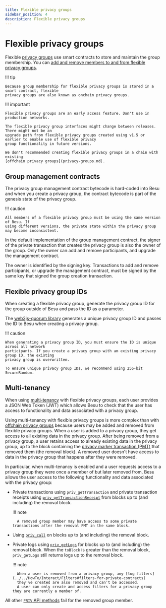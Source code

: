 ```yaml
---
title: Flexible privacy groups
sidebar_position: 4
description: Flexible privacy groups
---
```


# Flexible privacy groups

Flexible [privacy groups](privacy-groups.md) use smart contracts to store and maintain the group membership.
You can [add and remove members to and from flexible privacy groups](../../how-to/use-privacy/flexible.md).

!!! tip

    Because group membership for flexible privacy groups is stored in a smart contract, flexible
    privacy groups are also known as onchain privacy groups.

!!! important

    Flexible privacy groups are an early access feature. Don't use in production networks.

    The flexible privacy group interfaces might change between releases. There might not be an
    upgrade path from flexible privacy groups created using v1.5 or earlier to enable use of flexible privacy
    group functionality in future versions.

    We don't recommended creating flexible privacy groups in a chain with existing
    [offchain privacy groups](privacy-groups.md).

## Group management contracts

The privacy group management contract bytecode is hard-coded into Besu and when you
create a privacy group, the contract bytecode is part of the genesis state of the privacy group.

!!! caution

    All members of a flexible privacy group must be using the same version of Besu. If
    using different versions, the private state within the privacy group may become inconsistent.

In the default implementation of the group management contract, the signer of the private transaction
that creates the privacy group is also the owner of the group. Only the owner can add and remove participants,
and upgrade the management contract.

The owner is identified by the signing key. Transactions to add and remove participants, or upgrade
the management contract, must be signed by the same key that signed the group creation transaction.

## Flexible privacy group IDs

When creating a flexible privacy group, generate the privacy group ID for the group outside of Besu
and pass the ID as a parameter.

The [web3js-quorum library](../../how-to/use-privacy/flexible.md) generates a unique privacy
group ID and passes the ID to Besu when creating a privacy group.

!!! caution

    When generating a privacy group ID, you must ensure the ID is unique across all network
    participants. If you create a privacy group with an existing privacy group ID, the existing
    privacy group is overwritten.

    To ensure unique privacy group IDs, we recommend using 256-bit SecureRandom.

## Multi-tenancy

When using [multi-tenancy](multi-tenancy.md) with flexible privacy groups, each user provides a JSON Web Token (JWT)
which allows Besu to check that the user has access to functionality and data associated with a privacy group.

Using multi-tenancy with flexible privacy groups is more complex than with [offchain privacy groups](privacy-groups.md)
because users may be added and removed from flexible privacy groups.
When a user is added to a privacy group, they get access to all existing data in the privacy group.
After being removed from a privacy group, a user retains access to already existing data in the privacy group, up to the
block containing the [privacy marker transaction (PMT)](private-transactions/processing.md) that removed them (the
removal block).
A removed user doesn't have access to data in the privacy group that happens after they were removed.

In particular, when multi-tenancy is enabled and a user requests access to a privacy group they were once a member of
but later removed from, Besu allows the user access to the following functionality and data associated with the privacy
group:

- Private transactions using `priv_getTransaction` and private transaction receipts using
  [`priv_getTransactionReceipt`](../../../public-networks/reference/api/index.md#priv_gettransactionreceipt) from blocks up to (and
  including) the removal block.

    !!! note

        A removed group member may have access to some private transactions after the removal PMT in the same block.

- Using [`priv_call`](../../../public-networks/reference/api/index.md#priv_call) on blocks up to (and including) the removal block.

- Private logs using [`priv_getLogs`](../../../public-networks/reference/api/index.md#priv_getlogs) for blocks up to (and including) the
  removal block.
  When the `toBlock` is greater than the removal block, `priv_getLogs` still returns logs up to the removal block.

    !!! note

        When a user is removed from a privacy group, any [log filters](../../HowTo/Interact/Filters#filters-for-private-contracts)
        they've created are also removed and can't be accessed.
        A user can only create and access filters for a privacy group they are currently a member of.

All other [`PRIV` API methods](../../../public-networks/reference/api/index.md#priv-methods) fail for the removed group member.
